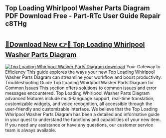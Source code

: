 ## Top Loading Whirlpool Washer Parts Diagram PDF Download Free - Part-RTc User Guide Repair c8THg

# <h2><a href="http://dfncjl.blite.top/?on=Top+Loading+Whirlpool+Washer+Parts+Diagram">🔗Download New 👉🔴 Top Loading Whirlpool Washer Parts Diagram</a></h2>

[![Top Loading Whirlpool Washer Parts Diagram download](https://i.imgur.com/lujVjoI.png)](http://dfncjl.blite.top/?on=Top+Loading+Whirlpool+Washer+Parts+Diagram)
Your Gateway to Efficiency This guide explores the ways your new Top Loading Whirlpool Washer Parts Diagram can streamline your workflow and boost productivity. Troubleshooting Guide Top Loading Whirlpool Washer Parts Diagram for Common Issues This section offers solutions to common issues and error messages encountered. Top Loading Whirlpool Washer Parts Diagram advanced features include multi-language support, real-time translation, customizable widgets, and voice recognition, all accessible through the user-friendly and customizable interface. We believe that the Top Loading Whirlpool Washer Parts Diagram has been a detailed and informative guide in your quest to understand the functions and capabilities of your new item. If you need any assistance or have any questions, our customer service team is always available.
